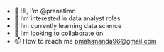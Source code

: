 - 👋 Hi, I’m @pranatimn
- 👀 I’m interested in data analyst roles
- 🌱 I’m currently learning data science
- 💞️ I’m looking to collaborate on 
- 📫 How to reach me pmahananda96@gmail.com

<!---
pranatimn/pranatimn is a ✨ special ✨ repository because its `README.md` (this file) appears on your GitHub profile.
You can click the Preview link to take a look at your changes.
--->
